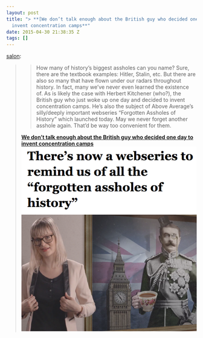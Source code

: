 ```yaml
---
layout: post
title: "> **[We don’t talk enough about the British guy who decided one day to
  invent concentration camps**"
date: 2015-04-30 21:38:35 Z
tags: []
---
```

[salon](http://salon.tumblr.com/post/117799967042/how-many-of-historys-biggest-assholes-can-you):

> > How many of history’s biggest assholes can you name? Sure, there are the textbook examples: Hitler, Stalin, etc. But there are also so many that have flown under our radars throughout history. In fact, many we’ve never even learned the existence of. As is likely the case with Herbert Kitchener (who?), the British guy who just woke up one day and decided to invent concentration camps. He’s also the subject of Above Average’s silly/deeply important webseries “Forgotten Assholes of History” which launched today. May we never forget another asshole again. That’d be way too convenient for them.
> 
> **[We don’t talk enough about the British guy who decided one day to invent concentration camps](http://www.salon.com/2015/04/30/theres_now_a_webseries_to_remind_us_of_all_the_forgotten_assholes_of_history/)**
![](/media/2015/04/117800575179_0.png)
![](/media/2015/04/117800575179_1.png)
